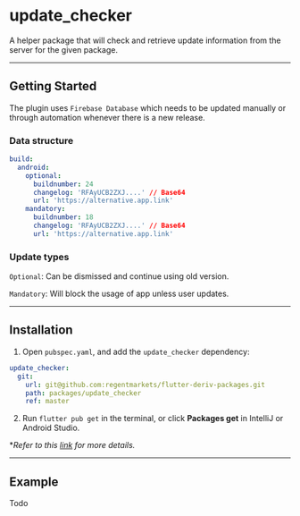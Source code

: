 # update_checker

A helper package that will check and retrieve update information from the server for the given package.

---

## Getting Started

The plugin uses `Firebase Database` which needs to be updated manually or through automation whenever there is a new release.

### Data structure

```yaml
build:
  android:
    optional:
      buildnumber: 24
      changelog: 'RFAyUCB2ZXJ....' // Base64
      url: 'https://alternative.app.link'
    mandatory:
      buildnumber: 18
      changelog: 'RFAyUCB2ZXJ....' // Base64
      url: 'https://alternative.app.link'
```


### Update types

`Optional`: Can be dismissed and continue using old version.

`Mandatory`: Will block the usage of app unless user updates.

---

## Installation

1. Open `pubspec.yaml`, and add the `update_checker` dependency:

```yaml
update_checker:
  git:
    url: git@github.com:regentmarkets/flutter-deriv-packages.git
    path: packages/update_checker
    ref: master
```

2. Run `flutter pub get` in the terminal, or click **Packages get** in IntelliJ or Android Studio.

**Refer to this [link](https://flutter.dev/docs/development/packages-and-plugins/using-packages#dependencies-on-unpublished-packages) for more details.*

---

## Example

Todo